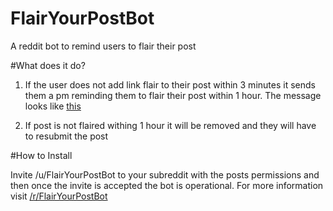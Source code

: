 # FlairYourPostBot

A reddit bot to remind users to flair their post

#What does it do?

1) If the user does not add link flair to their post within 3 minutes it sends them a pm reminding them to flair their post within 1 hour. The message looks like [this](http://imgur.com/a/7RdaM)

2) If post is not flaired withing 1 hour it will be removed and they will have to resubmit the post

#How to Install

Invite /u/FlairYourPostBot to your subreddit with the posts permissions and then once the invite is accepted the bot is operational. For more information visit [/r/FlairYourPostBot](https://www.reddit.com/r/FlairYourPostBot/)
